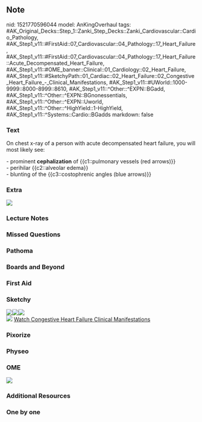 ## Note
nid: 1521770596044
model: AnKingOverhaul
tags: #AK_Original_Decks::Step_1::Zanki_Step_Decks::Zanki_Cardiovascular::Cardio_Pathology, #AK_Step1_v11::#FirstAid::07_Cardiovascular::04_Pathology::17_Heart_Failure, #AK_Step1_v11::#FirstAid::07_Cardiovascular::04_Pathology::17_Heart_Failure::Acute_Decompensated_Heart_Failure, #AK_Step1_v11::#OME_banner::Clinical::01_Cardiology::02_Heart_Failure, #AK_Step1_v11::#SketchyPath::01_Cardiac::02_Heart_Failure::02_Congestive_Heart_Failure_-_Clinical_Manifestations, #AK_Step1_v11::#UWorld::1000-9999::8000-8999::8610, #AK_Step1_v11::^Other::^EXPN::BGadd, #AK_Step1_v11::^Other::^EXPN::BGnonessentials, #AK_Step1_v11::^Other::^EXPN::Uworld, #AK_Step1_v11::^Other::^HighYield::1-HighYield, #AK_Step1_v11::^Systems::Cardio::BGadds
markdown: false

### Text
On chest x-ray of a person with acute decompensated heart failure,
you will most likely see:
<div>
  - prominent <b>cephalization</b> of {{c1::pulmonary vessels (red
  arrows)}}
</div>
<div>
  - perihilar {{c2::alveolar edema}}
</div>
<div>
  - blunting of the {{c3::costophrenic angles (blue arrows)}}
</div>

### Extra
<img src="paste-278932356071425%20(1).jpg">

### Lecture Notes


### Missed Questions


### Pathoma


### Boards and Beyond


### First Aid


### Sketchy
<div><img src=
"Screen%20Shot%202020-01-18%20at%2011.26.38%20AM.JPG"><img src=
"Screen%20Shot%202020-01-18%20at%2011.26.52%20AM.JPG"><img src=
"Screen%20Shot%202020-01-18%20at%2011.26.19%20AM.JPG"></div><img src="Zoverall%20picture%20(22)_1566160514431.jpg">
<a href=
"https://dashboard.sketchy.com/study/medical/courses/medical-pathophysiology/units/medical-pathophysiology-cardiac/videos/medical-pathophysiology-cardiac-heart-failure-congestive-heart-failure-clinical-manifestations?utm_source=anki&utm_medium=partnership&utm_campaign=february_update&utm_content=medical">
Watch Congestive Heart Failure Clinical Manifestations</a>

### Pixorize


### Physeo


### OME
<div class="ome-widget">
  <a href=
  "https://onlinemeded.org/spa/cardiology/heart-failure/acquire?ref=anki">
  <img src="_OME_AnkiFlashcards_Lesson_3.png"></a>
</div>

### Additional Resources


### One by one

